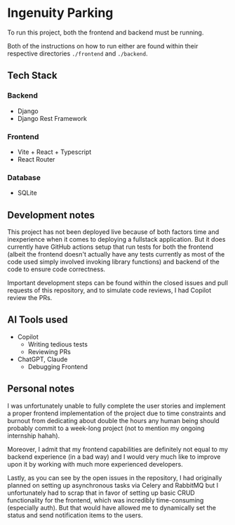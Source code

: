 # Ingenuity Parking

To run this project, both the frontend and backend must be running.

Both of the instructions on how to run either are found within their respective
directories `./frontend` and `./backend`.

## Tech Stack

### Backend
- Django
- Django Rest Framework

### Frontend
- Vite + React + Typescript
- React Router

### Database
- SQLite

## Development notes

This project has not been deployed live because of both factors time and
inexperience when it comes to deploying a fullstack application. But it does
currently have GitHub actions setup that run tests for both the frontend
(albeit the frontend doesn't actually have any tests currently as most of the
code used simply involved invoking library functions) and backend of the code
to ensure code correctness.

Important development steps can be found within the closed issues and pull
requests of this repository, and to simulate code reviews, I had Copilot review
the PRs.

## AI Tools used

- Copilot
  - Writing tedious tests
  - Reviewing PRs
- ChatGPT, Claude
  - Debugging Frontend

## Personal notes

I was unfortunately unable to fully complete the user stories and implement a
proper frontend implementation of the project due to time constraints and
burnout from dedicating about double the hours any human being should probably
commit to a week-long project (not to mention my ongoing internship hahah).

Moreover, I admit that my frontend capabilities are definitely not equal to my
backend experience (in a bad way) and I would very much like to improve upon it
by working with much more experienced developers.

Lastly, as you can see by the open issues in the repository, I had originally
planned on setting up asynchronous tasks via Celery and RabbitMQ but I
unfortunately had to scrap that in favor of setting up basic CRUD functionality
for the frontend, which was incredibly time-consuming (especially auth). But
that would have allowed me to dynamically set the status and send notification
items to the users.
